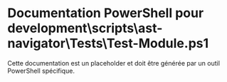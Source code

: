 # Documentation PowerShell pour development\scripts\ast-navigator\Tests\Test-Module.ps1

Cette documentation est un placeholder et doit être générée par un outil PowerShell spécifique.
